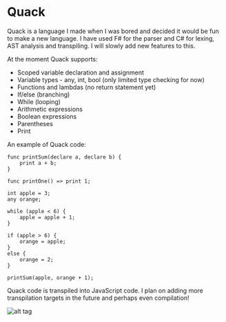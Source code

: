 # Quack
Quack is a language I made when I was bored and decided it would be fun to make a new language. I have used F# for the parser and C# for lexing, AST analysis and transpiling. I will slowly add new features to this.

At the moment Quack supports:
- Scoped variable declaration and assignment
- Variable types - any, int, bool (only limited type checking for now)
- Functions and lambdas (no return statement yet)
- If/else (branching)
- While (looping)
- Arithmetic expressions
- Boolean expressions
- Parentheses
- Print

An example of Quack code:
```
func printSum(declare a, declare b) {
	print a + b;
}

func printOne() => print 1;

int apple = 3;
any orange;

while (apple < 6) {
	apple = apple + 1;
}

if (apple > 6) {
	orange = apple;
}
else {
	orange = 2;
}

printSum(apple, orange + 1);
```

Quack code is transpiled into JavaScript code. I plan on adding more transpilation targets in the future and perhaps even compilation!

![alt tag](http://i64.tinypic.com/2mrumnc.jpg)
